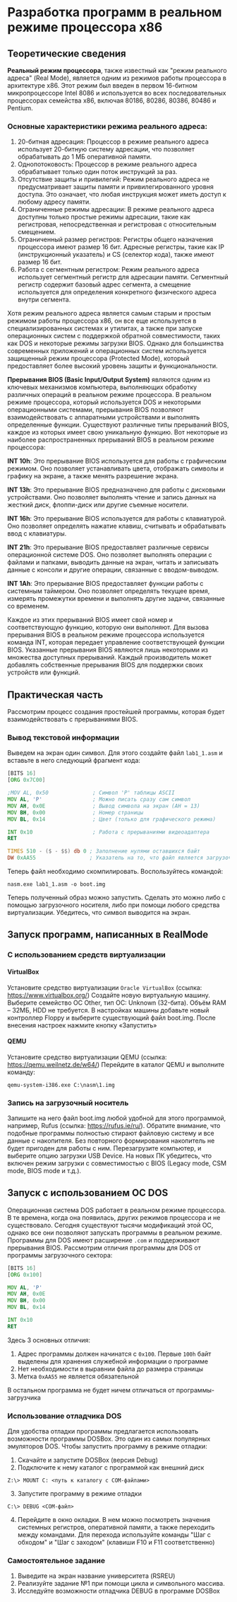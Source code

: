 # Разработка программ в реальном режиме процессора x86
## Теоретические сведения
**Реальный режим процессора**, также известный как "режим реального адреса" (Real Mode), является одним из режимов работы процессора в архитектуре x86. Этот режим был введен в первом 16-битном микропроцессоре Intel 8086 и используется во всех последовательных процессорах семейства x86, включая 80186, 80286, 80386, 80486 и Pentium.

### Основные характеристики режима реального адреса:
1. 20-битная адресация: Процессор в режиме реального адреса использует 20-битную систему адресации, что позволяет обрабатывать до 1 МБ оперативной памяти.
2. Однопотоковость: Процессор в режиме реального адреса обрабатывает только один поток инструкций за раз.
3. Отсутствие защиты и привилегий: Режим реального адреса не предусматривает защиты памяти и привилегированного уровня доступа. Это означает, что любая инструкция может иметь доступ к любому адресу памяти.
4. Ограниченные режимы адресации: В режиме реального адреса доступны только простые режимы адресации, такие как регистровая, непосредственная и регистровая с относительным смещением.
5. Ограниченный размер регистров: Регистры общего назначения процессора имеют размер 16 бит. Адресные регистры, такие как IP (инструкционный указатель) и CS (селектор кода), также имеют размер 16 бит.
6. Работа с сегментным регистром: Режим реального адреса использует сегментный регистр для адресации памяти. Сегментный регистр содержит базовый адрес сегмента, а смещение используется для определения конкретного физического адреса внутри сегмента.

Хотя режим реального адреса является самым старым и простым режимом работы процессора x86, он все еще используется в специализированных системах и утилитах, а также при запуске операционных систем с поддержкой обратной совместимости, таких как DOS и некоторые режимы загрузки BIOS. Однако для большинства современных приложений и операционных систем используется защищенный режим процессора (Protected Mode), который предоставляет более высокий уровень защиты и функциональности.

**Прерывания BIOS (Basic Input/Output System)** являются одним из ключевых механизмов компьютера, выполняющих обработку различных операций в реальном режиме процессора. В реальном режиме процессора, который используется DOS и некоторыми операционными системами, прерывания BIOS позволяют взаимодействовать с аппаратными устройствами и выполнять определенные функции.
Существуют различные типы прерываний BIOS, каждое из которых имеет свою уникальную функцию. Вот некоторые из наиболее распространенных прерываний BIOS в реальном режиме процессора:

**INT 10h**: Это прерывание BIOS используется для работы с графическим режимом. Оно позволяет устанавливать цвета, отображать символы и графику на экране, а также менять разрешение экрана.

**INT 13h**: Это прерывание BIOS предназначено для работы с дисковыми устройствами. Оно позволяет выполнять чтение и запись данных на жесткий диск, флоппи-диск или другие съемные носители.

**INT 16h**: Это прерывание BIOS используется для работы с клавиатурой. Оно позволяет определять нажатие клавиш, считывать и обрабатывать ввод с клавиатуры.

**INT 21h**: Это прерывание BIOS предоставляет различные сервисы операционной системе DOS. Оно позволяет выполнять операции с файлами и папками, выводить данные на экран, читать и записывать данные с консоли и другие операции, связанные с вводом-выводом.

**INT 1Ah**: Это прерывание BIOS предоставляет функции работы с системным таймером. Оно позволяет определять текущее время, измерять промежутки времени и выполнять другие задачи, связанные со временем.

Каждое из этих прерываний BIOS имеет свой номер и соответствующую функцию, которую они выполняют. Для вызова прерывания BIOS в реальном режиме процессора используется команда INT, которая передает управление соответствующей функции BIOS.
Указанные прерывания BIOS являются лишь некоторыми из множества доступных прерываний. Каждый производитель может добавлять собственные прерывания BIOS для поддержки своих устройств или функций.

## Практическая часть
Рассмотрим процесс создания простейшей программы, которая будет взаимодействовать с прерываниями BIOS. 

### Вывод текстовой информации
Выведем на экран один символ.
Для этого создайте файл ```lab1_1.asm``` и вставьте в него следующий фрагмент кода:
``` asm
[BITS 16]	                       
[ORG 0x7C00]	                   

;MOV AL, 0x50              ; Символ 'P' таблицы ASCII	
MOV AL, 'P'                ; Можно писать сразу сам символ			  
MOV AH, 0x0E               ; Вывод символа на экран (AH = 13)                   
MOV BH, 0x00               ; Номер страницы                  
MOV BL, 0x14               ; Цвет (только для графического режима)

INT 0x10	               ; Работа с прерываниями видеоадаптера                       
RET		                           

TIMES 510 - ($ - $$) db 0 ; Заполнение нулями оставшихся байт	       
DW 0xAA55			      ; Указатель на то, что файл является загрузочным          

```

Теперь файл необходимо скомпилировать. Воспользуйтесь командой:

```
nasm.exe lab1_1.asm -o boot.img 
```

Теперь полученный образ можно запустить. Сделать это можно либо с помощью загрузочного носителя, либо при помощи любого средства виртуализации.
Убедитесь, что символ выводится на экран.

## Запуск программ, написанных в RealMode
### С использованием средств виртуализации

#### VirtualBox
Установите средство виртуализации ```Oracle VirtualBox``` (ссылка: https://www.virtualbox.org/) 
Создайте новую виртуальную машину. Выберите семейство ОС Other, тип ОС: Unknown (32-бита). Объём RAM – 32МБ, HDD не требуется. В настройках машины добавьте новый контроллер Floppy и выберите существующий файл boot.img. После внесения настроек нажмите кнопку «Запустить»

#### QEMU
Установите средство виртуализации QEMU (ссылка: https://qemu.weilnetz.de/w64/) 
Перейдите в каталог QEMU и выполните команду:
```
qemu-system-i386.exe C:\nasm\1.img
```

### Запись на загрузочный носитель
Запишите на него файл boot.img любой удобной для этого программой, например, Rufus (ссылка: https://rufus.ie/ru/). Обратите внимание, что подобные программы полностью стирают файловую систему и все данные с накопителя. Без повторного формирования накопитель не будет пригоден для работы с ним. Перезагрузите компьютер, и выберите опцию загрузки USB Device. На новых ПК убедитесь, что включен режим загрузки с совместимостью с BIOS (Legacy mode, CSM mode, BIOS mode и т.д.).


## Запуск с использованием ОС DOS

Операционная система DOS работает в реальном режиме процессора. В те времена, когда она появилась, других режимов процессора и не существовало. Сегодня существуют тысячи модификаций этой ОС, однако все они позволяют запускать программы в реальном режиме. 
Программы для DOS имеют расширение ```.com``` и поддерживают прерывания BIOS.
Рассмотрим отличия программы для DOS от программы загрузочного сектора:

``` asm
[BITS 16]	                       
[ORG 0x100]	                   

MOV AL, 'P'      
MOV AH, 0x0E               
MOV BH, 0x00   
MOV BL, 0x14   

INT 0x10	                      
RET		       
```

Здесь 3 основных отличия:
1. Адрес программы должен начинатся с ```0x100```. Первые ```100h``` байт выделены для хранения служебной информации о программе
2. Нет необходимости в выравнии файла до размера страницы
3. Метка ```0xAA55``` не является обязательной

В остальном программа не будет ничем отличаться от программы-загрузчика

### Использование отладчика DOS

Для удобства отладки программы предлагается использовать возможности программы DOSBox. Это один из самых популярных эмуляторов DOS. 
Чтобы запустить программу в режиме отладки:
1. Скачайте и запустите DOSBox (версия Debug)
2. Подключите к нему каталог с программой как внешний диск
``` 
Z:\> MOUNT C: <путь к каталогу с COM-файлами>
```
3. Запустите программу в режиме отладки
```
C:\> DEBUG <COM-файл>
```

4. Перейдите в окно окладки. В нем можно посмотреть значения системных регистров, оперативной памяти, а также переходить между командами. Для перехода используйте команды "Шаг с обходом" и "Шаг с заходом" (клавиши F10 и F11 соответственно)

### Самостоятельное задание
1. Выведите на экран название университета (RSREU)
2. Реализуйте задание №1 при помощи цикла и символьного массива.
3. Исследуйте возможности отладчика DEBUG в программе DOSBox
